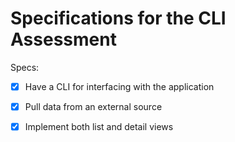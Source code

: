 # Specifications for the CLI Assessment

Specs:
- [x] Have a CLI for interfacing with the application
- [x] Pull data from an external source
- [x] Implement both list and detail views


